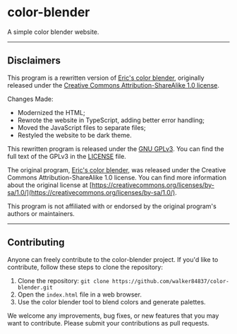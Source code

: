 # color-blender

A simple color blender website.

---

## Disclaimers

This program is a rewritten version of [Eric's color blender](https://meyerweb.com/eric/tools/color-blend), originally released under the [Creative Commons Attribution-ShareAlike 1.0 license](https://creativecommons.org/licenses/by-sa/1.0/).

Changes Made:

- Modernized the HTML;
- Rewrote the website in TypeScript, adding better error handling;
- Moved the JavaScript files to separate files;
- Restyled the website to be dark theme.

This rewritten program is released under the [GNU GPLv3](https://www.gnu.org/licenses/gpl-3.0.html). You can find the full text of the GPLv3 in the [LICENSE](LICENSE) file.

The original program, [Eric's color blender](https://meyerweb.com/eric/tools/color-blend), was released under the Creative Commons Attribution-ShareAlike 1.0 license. You can find more information about the original license at [https://creativecommons.org/licenses/by-sa/1.0/](https://creativecommons.org/licenses/by-sa/1.0/).

This program is not affiliated with or endorsed by the original program's authors or maintainers.

---

## Contributing

Anyone can freely contribute to the color-blender project. If you'd like to contribute, follow these steps to clone the repository:

1. Clone the repository: `git clone https://github.com/walker84837/color-blender.git`
2. Open the `index.html` file in a web browser.
3. Use the color blender tool to blend colors and generate palettes.

We welcome any improvements, bug fixes, or new features that you may want to contribute. Please submit your contributions as pull requests.

